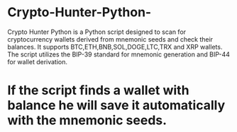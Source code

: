 # Crypto-Hunter-Python-
Crypto Hunter Python is a Python script designed to scan for cryptocurrency wallets derived from mnemonic seeds and check their balances. It supports BTC,ETH,BNB,SOL,DOGE,LTC,TRX and XRP wallets. The script utilizes the BIP-39 standard for mnemonic generation and BIP-44 for wallet derivation.
# If the script finds a wallet with balance he will save it automatically with the mnemonic seeds.